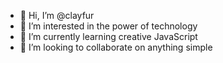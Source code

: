 - 👋 Hi, I’m @clayfur
- 👀 I’m interested in the power of technology
- 🌱 I’m currently learning creative JavaScript
- 💞️ I’m looking to collaborate on anything simple

<!---
clayfur/clayfur is a ✨ special ✨ repository because its `README.md` (this file) appears on your GitHub profile.
You can click the Preview link to take a look at your changes.
--->
